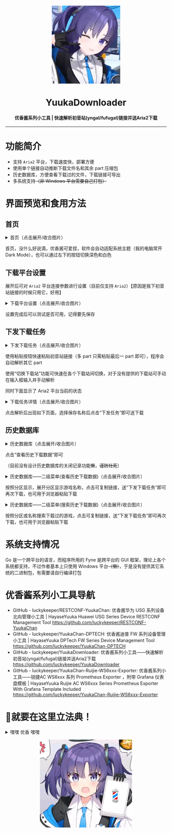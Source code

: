 <p align="center"><img src="./images/Yuuka_Header.jpg" style="zoom:40%;" /></p><h1 align="center">YuukaDownloader</h1><h4 align="center">优香酱系列小工具 | 快速解析初音站(yngal/fufugal)链接并送Aria2下载</h4><hr/>

# 功能简介

- 支持 `Aria2` 平台，下载速度快，部署方便
- 使用单个链接自动推断下载文件名和其余 part 压缩包
- 历史数据库，方便查看下载过的文件，下载链接可导出
- 多系统支持~~（非 Windows 平台需要自己打包）~~

# 界面预览和食用方法

## 首页

<details>   <summary>首页（点击展开/收合图片）</summary>   <p><img src="./images/scr01.png" alt="优香酱可爱捏" style="zoom: 67%;" /></p></details>

首页，没什么好说滴，优香酱可爱捏，软件会自动适配系统主题（我的电脑常开 Dark Mode），也可以通过左下的按钮切换深色和白色

## 下载平台设置

展开后可对 `Aria2` 平台连接参数进行设置（目前仅支持 `Aria2`）【原因是我下初音站链接的时候只用它，好用】

<details>   <summary>下载平台设置（点击展开/收合图片）</summary>   <p><img src="./images/scr02.png" alt="优香酱可爱捏" style="zoom: 67%;" /></p></details>

设置完成后可以测试是否可用，记得要先保存

## 下发下载任务

<details>   <summary>下发下载任务（点击展开/收合图片）</summary>   <p><img src="./images/scr03.png" alt="优香酱可爱捏" style="zoom: 67%;" /></p></details>

使用粘贴按钮快速粘贴初音站链接（多 part 只需粘贴最后一 part 即可），程序会自动解析其它 part

使用“切换下载站”功能可快速在各个下载站间切换，对于没有提供的下载站可手动在输入框输入并手动解析

同时下面显示了 Aria2 平台当前的状态

<details>   <summary>下载任务详情（点击展开/收合图片）</summary>   <p><img src="./images/scr03_p1.png" alt="优香酱可爱捏" style="zoom: 67%;" /></p></details>

点击解析后出现如下页面，选择保存名称后点击“下发任务”即可送下载

## 历史数据库

<details>   <summary>历史数据库（点击展开/收合图片）</summary>   <p><img src="./images/scr04.png" alt="优香酱可爱捏" style="zoom: 67%;" /></p></details>

点击“查看历史下载数据”即可

（目前没有设计历史数据库的关闭记录功能~~懒~~，~~谨防社死~~）

<details>   <summary>历史数据库——二级菜单(查看历史下载数据)（点击展开/收合图片）</summary>   <p><img src="./images/scr04_p1.png" alt="优香酱可爱捏" style="zoom: 67%;" /></p></details>

按照分区显示，展开分区显示游戏名称，点击可复制链接，送“下发下载任务”即可再次下载，也可用于浏览器粘贴下载

<details>   <summary>历史数据库——二级菜单(搜索历史下载数据)（点击展开/收合图片）</summary>   <p><img src="./images/scr04_p2.png" alt="优香酱可爱捏" style="zoom: 67%;" /></p></details>

按照分区或名称搜索下载过的游戏，点击可复制链接，送“下发下载任务”即可再次下载，也可用于浏览器粘贴下载

# 系统支持情况

Go 是一个跨平台的语言，而程序所用的 Fyne 是跨平台的 GUI 框架，理论上各个系统都支持，不过作者基本上只使用 Windows 平台~~（懒）~~，于是没有提供其它系统的二进制包，有需要请自行编译打包

# 优香酱系列小工具导航

- GitHub - luckykeeper/RESTCONF-YuukaChan: 优香酱华为 USG 系列设备北向管理小工具 | HayaseYuuka Huawei USG Series Device RESTCONF Management Tool
  https://github.com/luckykeeper/RESTCONF-YuukaChan
- GitHub - luckykeeper/YuukaChan-DPTECH: 优香酱迪普 FW 系列设备管理小工具 | HayaseYuuka DPTech FW Series Device Management Tool
  https://github.com/luckykeeper/YuukaChan-DPTECH
- GitHub - luckykeeper/YuukaDownloader: 优香酱系列小工具——快速解析初音站(yngal/fufugal)链接并送Aria2下载
  https://github.com/luckykeeper/YuukaDownloader
- GitHub - luckykeeper/YuukaChan-Ruijie-WS6xxx-Exporter: 优香酱系列小工具——锐捷AC WS6xxx 系列 Prometheus Exporter ，附带 Grafana 仪表盘模板 | HayaseYuuka Ruijie AC WS6xxx Series Prometheus Exporter With Grafana Template Included https://github.com/luckykeeper/YuukaChan-Ruijie-WS6xxx-Exporter

# 💈就要在这里立法典！

<details><summary>嘿嘿 优香 嘿嘿</summary><p>对于体操服优香，我的评价是四个字：好有感觉。我主要想注重于两点，来阐述我对于体操服优香的拙见：第一，我非常喜欢优香。优香的立绘虽然把优香作为好母亲的一面展现了出来（安产型的臀部）。但是她这个头发，尤其是双马尾，看起来有点奇怪。但是这个羁绊剧情里的优香，马尾非常的自然，看上去比较长，真的好棒，好有感觉。这个泛红的脸颊，迷离的眼神，和这个袖口与手套之间露出的白皙手腕，我就不多说了。第二，我非常喜欢体操服。这是在很久很久之前，在认识优香之前，完完全全的xp使然。然而优香她不仅穿体操服，她还扎单马尾，她还穿外套，她竟然还不好好穿外套，她甚至在脸上贴星星（真的好可爱）。（倒吸一口凉气）我的妈呀，这已经到了仅仅是看一眼都能让人癫狂的程度。然而体操服优香并不实装，她真的只是给你看一眼，哈哈。与其说体操服优香让我很有感觉，不如说体操服优香就是为了我的xp量身定做的。抛开这一切因素，只看性格，优香也是数一数二的好女孩：公私分明，精明能干;但是遇到不擅长的事情也会变得呆呆的。我想和优香一起养一个爱丽丝当女儿，所以想在这里问一下大家，要买怎样的枕头才能做这样的梦呢？优香是越看越可爱的，大家可以不必拘束于这机会上的小粗腿优香，大胆的发现这个又呆又努力的女孩真正的可爱之处。</p></details>

<p align="center"><img src="./images/Yuuka01.jpg" style="zoom:40%;" /></p>
